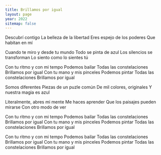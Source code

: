 ```yaml
---
title: Brillamos por igual
layout: page
year: 2022
sitemap: false
---
```


Descubrí contigo
La belleza de la libertad
Eres espejo de los poderes
Que habitan en mí

Cuando te miro y desde tu mundo
Todo se pinta de azul
Los silencios se transforman
Lo siento como lo sientes tú

Con tu ritmo y con mi tempo
Podemos bailar
Todas las constelaciones
Brillamos por igual
Con tu mano y mis pinceles
Podemos pintar
Todas las constelaciones
Brillamos por igual

Somos diferentes
Piezas de un puzle común
De mil colores, originales
Y nuestra magia es azul

Literalmente, abres mi mente
Me haces aprender
Que los paisajes pueden mirarse
Con otro modo de ver

Con tu ritmo y con mi tempo
Podemos bailar
Todas las constelaciones
Brillamos por igual
Con tu mano y mis pinceles
Podemos pintar
Todas las constelaciones
Brillamos por igual

Con tu ritmo y con mi tempo
Podemos bailar
Todas las constelaciones
Brillamos por igual
Con tu mano y mis pinceles
Podemos pintar
Todas las constelaciones
Brillamos por igual
